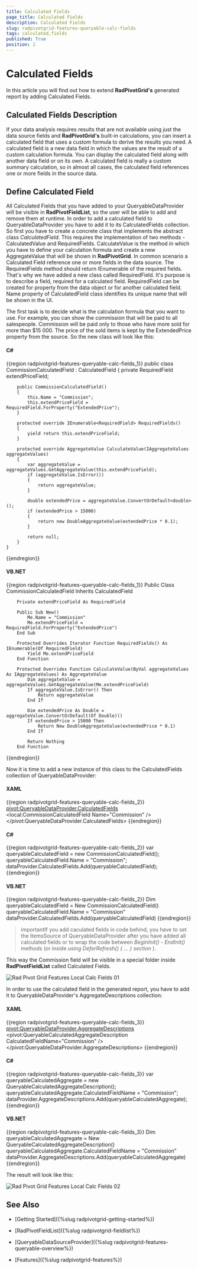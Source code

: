 ```yaml
---
title: Calculated Fields
page_title: Calculated Fields
description: Calculated Fields
slug: radpivotgrid-features-queryable-calc-fields
tags: calculated,fields
published: True
position: 2
---
```


# Calculated Fields

In this article you will find out how to extend __RadPivotGrid's__ generated report by adding Calculated Fields.      

## Calculated Fields Description

If your data analysis requires results that are not available using just the data source fields and __RadPivotGrid's__ built-in calculations, you can insert a calculated field that uses a custom formula to derive the results you need. A calculated field is a new data field in which the values are the result of a custom calculation formula. You can display the calculated field along with another data field or on its own. A calculated field is really a custom summary calculation, so in almost all cases, the calculated field references one or more fields in the source data.        

## Define Calculated Field

All Calculated Fields that you have added to your QueryableDataProvider will be visible in __RadPivotFieldList__, so the user will be able to add and remove them at runtime. In order to add a calculated field to QueryableDataProvider you have to add it to its CalculatedFields collection. So first you have to create a concrete class that implements the abstract class *CalculatedField*. This requires the implementation of two methods - CalculatedValue and RequiredFields. CalculateValue is the method in which you have to define your calculation formula and create a new AggregateValue that will be shown in __RadPivotGrid__. In common scenario a Calculated Field reference one or more fields in the data source. The RequiredFields method should return IEnumerable of the required fields. That's why we have added a new class called RequiredField. It's purpose is to describe a field, required for a calculated field. RequiredField can be created for property from the data object or for another calculated field. Name property of CalculatedField class identifies its unique name that will be shown in the UI.       

The first task is to decide what is the calculation formula that you want to use. For example, you can show the commission that will be paid to all salespeople. Commission will be paid only to those who have more sold for more than $15 000. The price of the sold items is kept by the ExtendedPrice property from the source. So the new class will look like this:        

#### __C#__

{{region radpivotgrid-features-queryable-calc-fields_1}}
	public class CommissionCalculatedField : CalculatedField
	{
	    private RequiredField extendPriceField;
	
	    public CommissionCalculatedField()
	    {
	        this.Name = "Commission";
	        this.extendPriceField = RequiredField.ForProperty("ExtendedPrice");
	    }
	
	    protected override IEnumerable<RequiredField> RequiredFields()
	    {
	        yield return this.extendPriceField;
	    }
	
	    protected override AggregateValue CalculateValue(IAggregateValues aggregateValues)
	    {
	        var aggregateValue = aggregateValues.GetAggregateValue(this.extendPriceField);
	        if (aggregateValue.IsError())
	        {
	            return aggregateValue;
	        }
	
	        double extendedPrice = aggregateValue.ConvertOrDefault<double>();
	        if (extendedPrice > 15000)
	        {
	            return new DoubleAggregateValue(extendedPrice * 0.1);
	        }
	
	        return null;
	    }
	}
{{endregion}}

#### __VB.NET__

{{region radpivotgrid-features-queryable-calc-fields_1}}
	Public Class CommissionCalculatedField
	    Inherits CalculatedField
	
	    Private extendPriceField As RequiredField
	
	    Public Sub New()
	        Me.Name = "Commission"
	        Me.extendPriceField = RequiredField.ForProperty("ExtendedPrice")
	    End Sub
	
	    Protected Overrides Iterator Function RequiredFields() As IEnumerable(Of RequiredField)
	        Yield Me.extendPriceField
	    End Function
	
	    Protected Overrides Function CalculateValue(ByVal aggregateValues As IAggregateValues) As AggregateValue
	        Dim aggregateValue = aggregateValues.GetAggregateValue(Me.extendPriceField)
	        If aggregateValue.IsError() Then
	            Return aggregateValue
	        End If
	
	        Dim extendedPrice As Double = aggregateValue.ConvertOrDefault(Of Double)()
	        If extendedPrice > 15000 Then
	            Return New DoubleAggregateValue(extendedPrice * 0.1)
	        End If
	
	        Return Nothing
	    End Function	
{{endregion}}

Now it is time to add a new instance of this class to the CalculatedFields collection of QueryableDataProvider:        

#### __XAML__

{{region radpivotgrid-features-queryable-calc-fields_2}}
	<pivot:QueryableDataProvider.CalculatedFields>
	    <local:CommissionCalculatedField Name="Commission" />
	</pivot:QueryableDataProvider.CalculatedFields>
{{endregion}}

#### __C#__

{{region radpivotgrid-features-queryable-calc-fields_2}}
	var queryableCalculatedField = new CommissionCalculatedField();
	queryableCalculatedField.Name = "Commission";
	dataProvider.CalculatedFields.Add(queryableCalculatedField);
{{endregion}}

#### __VB.NET__

{{region radpivotgrid-features-queryable-calc-fields_2}}
	Dim queryableCalculatedField = New CommissionCalculatedField()
	queryableCalculatedField.Name = "Commission"
	dataProvider.CalculatedFields.Add(queryableCalculatedField)
{{endregion}}

>importantIf you add caculated fields in code behind, you have to set the ItemsSource of QueryableDataProvider after you have added all calculated fields or to wrap the code between *BeginInit() - EndInit()* methods (or inside *using DeferRefresh() { ... } section* ).          

This way the Commission field will be visible in a special folder inside __RadPivotFieldList__ called Calculated Fields.

![Rad Pivot Grid Features Local Calc Fields 01](images/RadPivotGrid_Features_Local_Calc_Fields_01.png)

In order to use the calculated field in the generated report, you have to add it to QueryableDataProvider's AggregateDescriptions collection:        

#### __XAML__

{{region radpivotgrid-features-queryable-calc-fields_3}}
	<pivot:QueryableDataProvider.AggregateDescriptions>
	    <pivot:QueryableCalculatedAggregateDescription CalculatedFieldName="Commission" />
	</pivot:QueryableDataProvider.AggregateDescriptions>
{{endregion}}

#### __C#__

{{region radpivotgrid-features-queryable-calc-fields_3}}
	var queryableCalculatedAggregate = new QueryableCalculatedAggregateDescription();
	queryableCalculatedAggregate.CalculatedFieldName = "Commission";
	dataProvider.AggregateDescriptions.Add(queryableCalculatedAggregate);
{{endregion}}

#### __VB.NET__

{{region radpivotgrid-features-queryable-calc-fields_3}}
	Dim queryableCalculatedAggregate = New QueryableCalculatedAggregateDescription()
	queryableCalculatedAggregate.CalculatedFieldName = "Commission"
	dataProvider.AggregateDescriptions.Add(queryableCalculatedAggregate)
{{endregion}}

The result will look like this:

![Rad Pivot Grid Features Local Calc Fields 02](images/RadPivotGrid_Features_Local_Calc_Fields_02.png)

## See Also

 * [Getting Started]({%slug radpivotgrid-getting-started%})

 * [RadPivotFieldList]({%slug radpivotgrid-fieldlist%})

 * [QueryableDataSourceProvider]({%slug radpivotgrid-features-queryable-overview%})

 * [Features]({%slug radpivotgrid-features%})
